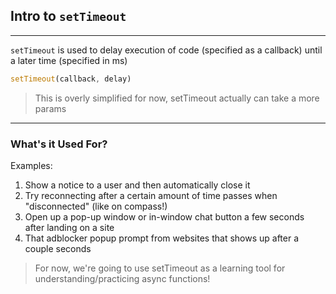 ## Intro to `setTimeout`
---

`setTimeout` is used to delay execution of code (specified as a callback) until a later time (specified in ms)

```javascript
setTimeout(callback, delay)
```
> This is overly simplified for now, setTimeout actually can take a more params

---
### What's it Used For?

Examples:
1. Show a notice to a user and then automatically close it
2. Try reconnecting after a certain amount of time passes when "disconnected" (like on compass!)
3. Open up a pop-up window or in-window chat button a few seconds after landing on a site
4. That adblocker popup prompt from websites that shows up after a couple seconds

>For now, we're going to use setTimeout as a learning tool for understanding/practicing async functions!



